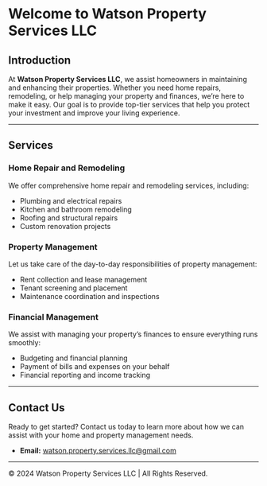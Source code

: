 # Welcome to Watson Property Services LLC

## Introduction
At **Watson Property Services LLC**, we assist homeowners in maintaining and enhancing their properties. Whether you need home repairs, remodeling, or help managing your property and finances, we’re here to make it easy. Our goal is to provide top-tier services that help you protect your investment and improve your living experience.

---

## Services

### Home Repair and Remodeling
We offer comprehensive home repair and remodeling services, including:
- Plumbing and electrical repairs
- Kitchen and bathroom remodeling
- Roofing and structural repairs
- Custom renovation projects

### Property Management
Let us take care of the day-to-day responsibilities of property management:
- Rent collection and lease management
- Tenant screening and placement
- Maintenance coordination and inspections

### Financial Management
We assist with managing your property’s finances to ensure everything runs smoothly:
- Budgeting and financial planning
- Payment of bills and expenses on your behalf
- Financial reporting and income tracking

---

## Contact Us
Ready to get started? Contact us today to learn more about how we can assist with your home and property management needs.

- **Email:** [watson.property.services.llc@gmail.com](mailto:watson.property.services.llc@gmail.com)

---

© 2024 Watson Property Services LLC | All Rights Reserved.
